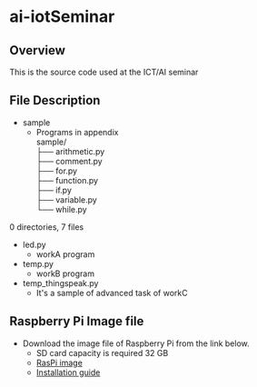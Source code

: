 # ai-iotSeminar

## Overview
This is the source code used at the ICT/AI seminar

## File Description
* sample
    * Programs in appendix
    <br>sample/ <br> 
        ├── arithmetic.py <br>
        ├── comment.py <br>
        ├── for.py <br>
        ├── function.py <br>
        ├── if.py <br>
        ├── variable.py <br>
        └── while.py <br>

0 directories, 7 files

* led.py
    * workA program
* temp.py
    * workB program
* temp_thingspeak.py
    * It's a sample of advanced task of workC

## Raspberry Pi Image file
* Download the image file of Raspberry Pi from the link below.
    * SD card capacity is required 32 GB
    * [RasPi image](https://www.minelab.jp/public_data/raspi_img.zip)
    * [Installation guide](https://www.raspberrypi.org/documentation/installation/installing-images/README.md)
